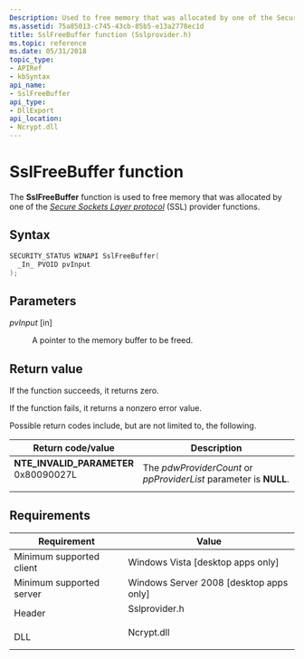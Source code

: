 ```yaml
---
Description: Used to free memory that was allocated by one of the Secure Sockets Layer protocol (SSL) provider functions.
ms.assetid: 75a85013-c745-43cb-85b5-e13a2778ec1d
title: SslFreeBuffer function (Sslprovider.h)
ms.topic: reference
ms.date: 05/31/2018
topic_type: 
- APIRef
- kbSyntax
api_name: 
- SslFreeBuffer
api_type: 
- DllExport
api_location: 
- Ncrypt.dll
---
```


# SslFreeBuffer function

The **SslFreeBuffer** function is used to free memory that was allocated by one of the [*Secure Sockets Layer protocol*](/windows/desktop/SecGloss/s-gly) (SSL) provider functions.

## Syntax


```C++
SECURITY_STATUS WINAPI SslFreeBuffer(
  _In_ PVOID pvInput
);
```



## Parameters

<dl> <dt>

*pvInput* \[in\]
</dt> <dd>

A pointer to the memory buffer to be freed.

</dd> </dl>

## Return value

If the function succeeds, it returns zero.

If the function fails, it returns a nonzero error value.

Possible return codes include, but are not limited to, the following.



| Return code/value                                                                                                                                                       | Description                                                                  |
|-------------------------------------------------------------------------------------------------------------------------------------------------------------------------|------------------------------------------------------------------------------|
| <dl> <dt>**NTE\_INVALID\_PARAMETER**</dt> <dt>0x80090027L</dt> </dl> | The *pdwProviderCount* or *ppProviderList* parameter is **NULL**.<br/> |



 

## Requirements



| Requirement | Value |
|-------------------------------------|------------------------------------------------------------------------------------------|
| Minimum supported client<br/> | Windows Vista \[desktop apps only\]<br/>                                           |
| Minimum supported server<br/> | Windows Server 2008 \[desktop apps only\]<br/>                                     |
| Header<br/>                   | <dl> <dt>Sslprovider.h</dt> </dl> |
| DLL<br/>                      | <dl> <dt>Ncrypt.dll</dt> </dl>    |



 

